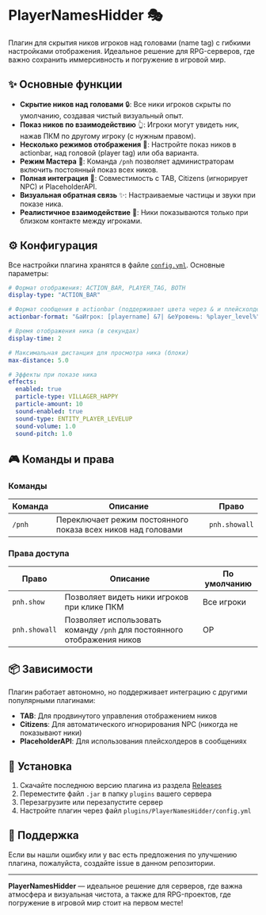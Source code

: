 # PlayerNamesHidder 🎭

Плагин для скрытия ников игроков над головами (name tag) с гибкими настройками отображения. Идеальное решение для RPG-серверов, где важно сохранить иммерсивность и погружение в игровой мир.

## ✨ Основные функции

-   **Скрытие ников над головами** 🔒: Все ники игроков скрыты по умолчанию, создавая чистый визуальный опыт.
-   **Показ ников по взаимодействию** 👆: Игроки могут увидеть ник, нажав ПКМ по другому игроку (с нужным правом).
-   **Несколько режимов отображения** 🎨: Настройте показ ников в actionbar, над головой (player tag) или оба варианта.
-   **Режим Мастера** 👀: Команда `/pnh` позволяет администраторам включить постоянный показ всех ников.
-   **Полная интеграция** 🤝: Совместимость с TAB, Citizens (игнорирует NPC) и PlaceholderAPI.
-   **Визуальная обратная связь** ✨: Настраиваемые частицы и звуки при показе ника.
-   **Реалистичное взаимодействие** 📏: Ники показываются только при близком контакте между игроками.

## ⚙️ Конфигурация

Все настройки плагина хранятся в файле [`config.yml`](https://github.com/l1ratch/PlayerNamesHidder_2/blob/master/src/main/resources/config.yml). Основные параметры:

```yaml
# Формат отображения: ACTION_BAR, PLAYER_TAG, BOTH
display-type: "ACTION_BAR"

# Формат сообщения в actionbar (поддерживает цвета через & и плейсхолдеры)
actionbar-format: "&aИгрок: [playername] &7| &eУровень: %player_level%"

# Время отображения ника (в секундах)
display-time: 2

# Максимальная дистанция для просмотра ника (блоки)
max-distance: 5.0

# Эффекты при показе ника
effects:
  enabled: true
  particle-type: VILLAGER_HAPPY
  particle-amount: 10
  sound-enabled: true
  sound-type: ENTITY_PLAYER_LEVELUP
  sound-volume: 1.0
  sound-pitch: 1.0
```

## 🎮 Команды и права

### Команды

| Команда | Описание | Право |
|---------|----------|-------|
| `/pnh` | Переключает режим постоянного показа всех ников над головами | `pnh.showall` |

### Права доступа

| Право | Описание | По умолчанию |
|-------|----------|--------------|
| `pnh.show` | Позволяет видеть ники игроков при клике ПКМ | Все игроки |
| `pnh.showall` | Позволяет использовать команду `/pnh` для постоянного отображения ников | OP |

## 📦 Зависимости

Плагин работает автономно, но поддерживает интеграцию с другими популярными плагинами:

-   **TAB**: Для продвинутого управления отображением ников
-   **Citizens**: Для автоматического игнорирования NPC (никогда не показывают ники)
-   **PlaceholderAPI**: Для использования плейсхолдеров в сообщениях

## 🔄 Установка

1.  Скачайте последнюю версию плагина из раздела [Releases](https://github.com/l1ratch/PlayerNamesHidder_2/releases)
2.  Переместите файл `.jar` в папку `plugins` вашего сервера
3.  Перезагрузите или перезапустите сервер
4.  Настройте плагин через файл `plugins/PlayerNamesHidder/config.yml`

## 🤝 Поддержка

Если вы нашли ошибку или у вас есть предложения по улучшению плагина, пожалуйста, создайте issue в данном репозитории.

---

**PlayerNamesHidder** — идеальное решение для серверов, где важна атмосфера и визуальная чистота, а также для RPG-проектов, где погружение в игровой мир стоит на первом месте!
